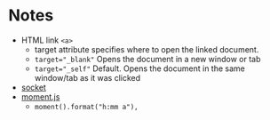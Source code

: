 # Notes

- HTML link `<a>`
  - target attribute specifies where to open the linked document.
  - `target="_blank"` Opens the document in a new window or tab
  - `target="_self"`  Default. Opens the document in the same window/tab as it was clicked
- [socket](https://socket.io/)
- [moment.js](https://momentjs.com/)
  - `moment().format("h:mm a"),`

